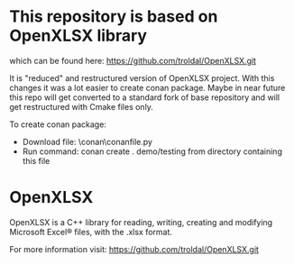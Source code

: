 # This repository is based on OpenXLSX library 
which can be found here:
https://github.com/troldal/OpenXLSX.git

It is "reduced" and restructured version of OpenXLSX project. With this changes it was a lot easier to create conan package.
Maybe in near future this repo will get converted to a standard fork of base repository and will get restructured with Cmake files only.

To create conan package:
- Download file: \conan\conanfile.py
- Run command: conan create . demo/testing from directory containing this file

# OpenXLSX

OpenXLSX is a C++ library for reading, writing, creating and modifying
Microsoft Excel® files, with the .xlsx format.

For more information visit:
https://github.com/troldal/OpenXLSX.git
